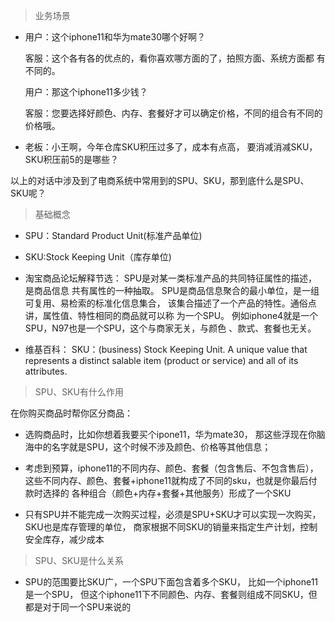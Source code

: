 >业务场景
* 用户：这个iphone11和华为mate30哪个好啊？

  客服：这个各有各的优点的，看你喜欢哪方面的了，拍照方面、系统方面都
  有不同的。
  
  用户：那这个iphone11多少钱？
  
  客服：您要选择好颜色、内存、套餐好才可以确定价格，不同的组合有不同的价格哦。

* 老板：小王啊，今年仓库SKU积压过多了，成本有点高，
  要消减消减SKU，SKU积压前5的是哪些？
  
以上的对话中涉及到了电商系统中常用到的SPU、SKU，那到底什么是SPU、SKU呢？

>基础概念

* SPU：Standard Product Unit(标准产品单位)

* SKU:Stock Keeping Unit（库存单位)

* 淘宝商品论坛解释节选：
    SPU是对某一类标准产品的共同特征属性的描述，是商品信息
    共有属性的一种抽取。
    SPU是商品信息聚合的最小单位，是一组可复用、易检索的标准化信息集合，
    该集合描述了一个产品的特性。通俗点讲，属性值、特性相同的商品就可以称
    为一个SPU。
    例如iphone4就是一个SPU，N97也是一个SPU，这个与商家无关，与颜色
    、款式、套餐也无关。
    
* 维基百科：
    SKU：(business) Stock Keeping Unit. A unique value that represents a distinct salable item (product or service) and all of its attributes.


> SPU、SKU有什么作用

在你购买商品时帮你区分商品：

* 选购商品时，比如你想着我要买个ipone11，华为mate30，
那这些浮现在你脑海中的名字就是SPU，这个时候不涉及颜色、价格等其他信息；

* 考虑到预算，iphone11的不同内存、颜色、套餐（包含售后、不包含售后），
这些不同内存、颜色、套餐+iphone11就构成了不同的sku，也就是你最后付款时选择的
各种组合（颜色+内存+套餐+其他服务）形成了一个SKU

* 只有SPU并不能完成一次购买过程，必须是SPU+SKU才可以实现一次购买，SKU也是库存管理的单位，
商家根据不同SKU的销量来指定生产计划，控制安全库存，减少成本

> SPU、SKU是什么关系

* SPU的范围要比SKU广，一个SPU下面包含着多个SKU，
  比如一个iphone11是一个SPU，
  但这个iphone11下不同颜色、内存、套餐则组成不同SKU，但都是对于同一个SPU来说的


